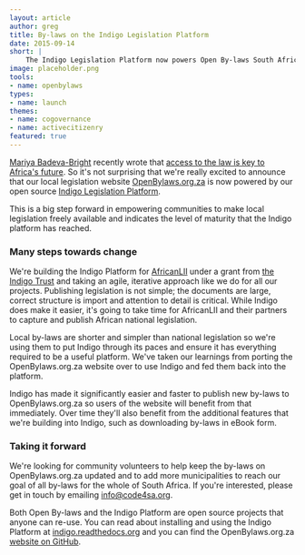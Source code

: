 ```yaml
---
layout: article
author: greg
title: By-laws on the Indigo Legislation Platform
date: 2015-09-14
short: |
    The Indigo Legislation Platform now powers Open By-laws South Africa, a big jump forward for re-use, free access to law, and open source legislation software.
image: placeholder.png
tools:
- name: openbylaws
types:
- name: launch
themes:
- name: cogovernance
- name: activecitizenry
featured: true
---
```


[Mariya Badeva-Bright](https://twitter.com/mariyabb) recently wrote that [access to the law is key to Africa's future](http://mg.co.za/article/2015-08-28-00-access-to-the-law-is-key-to-africas-future). So it's not surprising that we're really excited to announce that our local legislation website [OpenBylaws.org.za](http://openbylaws.org.za) is now powered by our open source [Indigo Legislation Platform](http://code4sa.org/2015/03/03/indigo-legislation-platform.html).

This is a big step forward in empowering communities to make local legislation freely available and indicates the level of maturity that the Indigo platform has reached.

### Many steps towards change

We're building the Indigo Platform for [AfricanLII](http://africanlii.org/) under a grant from [the Indigo Trust](http://indigotrust.org.uk/) and taking an agile, iterative approach like we do for all our projects. Publishing legislation is not simple; the documents are large, correct structure is import and attention to detail is critical. While Indigo does make it easier, it's going to take time for AfricanLII and their partners to capture and publish African national legislation.

Local by-laws are shorter and simpler than national legislation so we're using them to put Indigo through its paces and ensure it has everything required to be a useful platform. We've taken our learnings from porting the OpenBylaws.org.za website over to use Indigo and fed them back into the platform.

Indigo has made it significantly easier and faster to publish new by-laws to OpenBylaws.org.za so users of the website will benefit from that immediately. Over time they'll also benefit from the additional features that we're building into Indigo, such as downloading by-laws in eBook form.

### Taking it forward

We're looking for community volunteers to help keep the by-laws on OpenBylaws.org.za updated and to add more municipalities to reach our goal of all by-laws for the whole of South Africa. If you're interested, please get in touch by emailing [info@code4sa.org](mailto:info@code4sa.org).

Both Open By-laws and the Indigo Platform are open source projects that anyone can re-use. You can read about installing and using the Indigo Platform at [indigo.readthedocs.org](http://indigo.readthedocs.org/en/latest/) and you can find the OpenBylaws.org.za [website on GitHub](https://github.com/longhotsummer/openbylaws.org.za).

